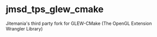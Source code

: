 # jmsd_tps_glew_cmake
Jitemania's third party fork for GLEW-CMake (The OpenGL Extension Wrangler Library)

